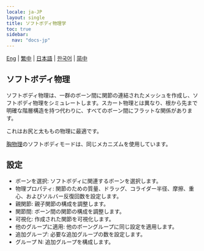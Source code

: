 ```yaml
---
locale: ja-JP
layout: single
title: ソフトボディ物理学
toc: true
sidebar:
  nav: "docs-jp"
---
```

[Eng](/dancexr/features/xps_softbody) | [繁中](/tw/dancexr/features/xps_softbody) | [日本語](/jp/dancexr/features/xps_softbody) | [한국어](/kr/dancexr/features/xps_softbody) | [简中](/zh/dancexr/features/xps_softbody)

## ソフトボディ物理

ソフトボディ物理は、一群のボーン間に関節の連結されたメッシュを作成し、ソフトボディ物理をシミュレートします。スカート物理とは異なり、根から先まで明確な階層構造を持つ代わりに、すべてのボーン間にフラットな関係があります。

これはお尻と太ももの物理に最適です。

[胸物理](xps_boobs.md)のソフトボディモードは、同じメカニズムを使用しています。

## 設定

* ボーンを選択: ソフトボディに関連するボーンを選択します。
* 物理プロパティ: 関節のための質量、ドラッグ、コライダー半径、摩擦、重心、およびソルバー反復回数を設定します。
* 親関節: 親子関節の構成を調整します。
* 関節間: ボーン間の関節の構成を調整します。
* 可視化: 作成された関節を可視化します。
* 他のグループに適用: 他のボーングループに同じ設定を適用します。
* 追加グループ: 必要な追加グループの数を設定します。
* グループ N: 追加グループを構成します。